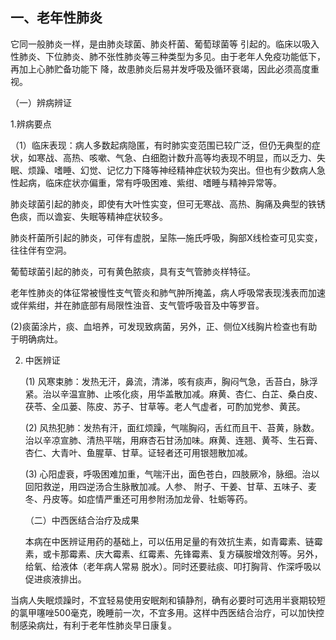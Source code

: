 ## 一、老年性肺炎

  它同一般肺炎一样，是由肺炎球菌、肺炎杆菌、葡萄球菌等 引起的。临床以吸入性肺炎、下位肺炎、肺不张性肺炎等三种类型为多见。由于老年人免疫功能低下，再加上心肺贮备功能下 降，故患肺炎后易并发呼吸及循环衰竭，因此必须高度重视。

 （一）辨病辨证

 1.辨病要点

（1）临床表现：病人多数起病隐匿，有时肺实变范围已较广泛，但仍无典型的症状，如寒战、高热、咳嗽、气急、白细胞计数升高等均表现不明显，而以乏力、失眠、烦躁、嗜睡、幻觉、记忆力下降等神经精神症状较为突出。但也有少数病人急性起病，临床症状亦偏重，常有呼吸困难、紫绀、嗜睡与精神异常等。

  肺炎球菌引起的肺炎，即使有大叶性实变，但可无寒战、高热、胸痛及典型的铁锈色痰，而以谵妄、失眠等精神症状较多。

  肺炎杆菌所引起的肺炎，可伴有虚脱，呈陈—施氏呼吸，胸部X线检查可见实变，往往伴有空洞。

  葡萄球菌引起的肺炎，可有黄色脓痰，具有支气管肺炎样特征。

  老年性肺炎的体征常被慢性支气管炎和肺气肿所掩盖，病人呼吸常表现浅表而加速或伴紫绀，并在肺底部有局限性浊音、支气管呼吸音及中等罗音。

  (2)痰菌涂片，痰、血培养，可发现致病菌，另外，正、侧位X线胸片检查也有助于明确病灶。

2. 中医辨证

    (1)     风寒束肺：发热无汗，鼻流，清涕，咳有痰声，胸闷气急，舌苔白，脉浮紧。治以辛温宣肺、止咳化痰，用华盖散加减。麻黄、杏仁、白芷、桑白皮、茯苓、全瓜蒌、陈皮、苏子、甘草等。老人气虚者，可酌加党参、黄芪。

     (2)     风热犯肺：发热有汗，面红烦躁，气喘胸闷，舌红而且干、苔黄，脉数。治以辛凉宣肺、清热平喘，用麻杏石甘汤加味。麻黄、连翘、黄芩、生石膏、杏仁、大青叶、鱼腥草、甘草。证轻者还可用银翘散加减。

     (3)     心阳虚衰，呼吸困难加重，气喘汗出，面色苍白，四肢厥冷，脉细。治以回阳救逆，用四逆汤合生脉散加减。人参、 附子、干姜、甘草、五味子、麦冬、丹皮等。如症情严重还可用参附汤加龙骨、牡蛎等药。

   （二）中西医结合治疗及成果

    本病在中医辨证用药的基础上，可以伍用足量的有效抗生素，如青霉素、链霉素，或卡那霉素、庆大霉素、红霉素、先锋霉素、复方磺胺增效剂等。另外，给氧、给液体（老年病人常易 脱水）。同时还要祛痰、叩打胸背、作深呼吸以促进痰液排出。

  当病人失眠烦躁时，不宜轻易使用安眠剤和镇静剂，确有必要时可选用半衰期较短的氯甲噻唑500毫克，晚睡前一次，不宜多用。这样中西医结合治疗，可以加快控制感染病灶，有利于老年性肺炎早日康复。
